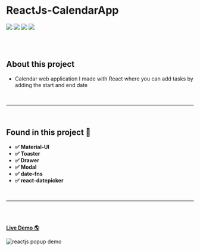# ReactJs-CalendarApp


<a href="https://mail.google.com/mail/u/0/?pli=1#inbox?compose=GTvVlcSKjgGhmHnzNTSmvLSNWDHBflkpdJGksXPQLrhjWnkLZJGbJMtfBdRWlQMPGmbjBWqHvcxWP"><img src="https://img.shields.io/badge/Gmail-e82a09.svg?&style=for-the-badge&logo=gmail&logoColor=white" /></a>
 <a href="https://www.linkedin.com/in/enes-demir-a9374422b/%22"><img src="https://img.shields.io/badge/linkedin-%230077B5.svg?&style=for-the-badge&logo=linkedin&logoColor=white" /></a>
 <a href="https://www.instagram.com/enesdemir3662"><img src="https://img.shields.io/badge/Instagram-E4405F?style=for-the-badge&logo=instagram&logoColor=white" /></a>
 <a href="https://discord.gg/ExBg4ZrS" target="_blank"><img src="https://img.shields.io/badge/Discord-7289DA?style=for-the-badge&logo=discord&logoColor=white" target="_blank"></a>
 
<br>
<br>

## About this project
* Calendar web application I made with React where you can add tasks by adding the start and end date 

<br>

 ---

<br>

## Found in this project 🚀

- **✅ Material-UI**
- **✅ Toaster**
- **✅ Drawer**
- **✅ Modal**
- **✅ date-fns**
- **✅ react-datepicker**

<br>

 ---

<br>
<br>

[**Live Demo 🌎**]()

![ reactjs popup demo](calendar.gif)

